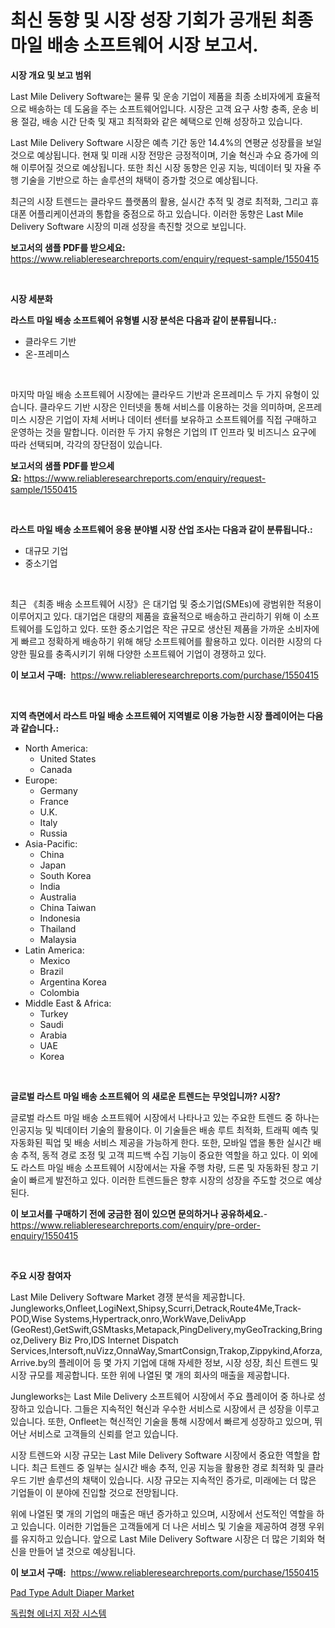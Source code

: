 <p><h1>최신 동향 및 시장 성장 기회가 공개된 최종 마일 배송 소프트웨어 시장 보고서.</h1></p><p><strong>시장 개요 및 보고 범위</strong></p>
<p><p>Last Mile Delivery Software는 물류 및 운송 기업이 제품을 최종 소비자에게 효율적으로 배송하는 데 도움을 주는 소프트웨어입니다. 시장은 고객 요구 사항 충족, 운송 비용 절감, 배송 시간 단축 및 재고 최적화와 같은 혜택으로 인해 성장하고 있습니다. </p><p>Last Mile Delivery Software 시장은 예측 기간 동안 14.4%의 연평균 성장률을 보일 것으로 예상됩니다. 현재 및 미래 시장 전망은 긍정적이며, 기술 혁신과 수요 증가에 의해 이루어질 것으로 예상됩니다. 또한 최신 시장 동향은 인공 지능, 빅데이터 및 자율 주행 기술을 기반으로 하는 솔루션의 채택이 증가할 것으로 예상됩니다. </p><p>최근의 시장 트렌드는 클라우드 플랫폼의 활용, 실시간 추적 및 경로 최적화, 그리고 휴대폰 어플리케이션과의 통합을 중점으로 하고 있습니다. 이러한 동향은 Last Mile Delivery Software 시장의 미래 성장을 촉진할 것으로 보입니다.</p></p>
<p><strong>보고서의 샘플 PDF를 받으세요:</strong> <a href="https://www.reliableresearchreports.com/enquiry/request-sample/1550415">https://www.reliableresearchreports.com/enquiry/request-sample/1550415</a></p>
<p>&nbsp;</p>
<p><strong>시장 세분화</strong></p>
<p><strong>라스트 마일 배송 소프트웨어 유형별 시장 분석은 다음과 같이 분류됩니다.:</strong></p>
<p><ul><li>클라우드 기반</li><li>온-프레미스</li></ul></p>
<p>&nbsp;</p>
<p><p>마지막 마일 배송 소프트웨어 시장에는 클라우드 기반과 온프레미스 두 가지 유형이 있습니다. 클라우드 기반 시장은 인터넷을 통해 서비스를 이용하는 것을 의미하며, 온프레미스 시장은 기업이 자체 서버나 데이터 센터를 보유하고 소프트웨어를 직접 구매하고 운영하는 것을 말합니다. 이러한 두 가지 유형은 기업의 IT 인프라 및 비즈니스 요구에 따라 선택되며, 각각의 장단점이 있습니다.</p></p>
<p><strong>보고서의 샘플 PDF를 받으세요:</strong>&nbsp;<a href="https://www.reliableresearchreports.com/enquiry/request-sample/1550415">https://www.reliableresearchreports.com/enquiry/request-sample/1550415</a></p>
<p>&nbsp;</p>
<p><strong> 라스트 마일 배송 소프트웨어 응용 분야별 시장 산업 조사는 다음과 같이 분류됩니다.:</strong></p>
<p><ul><li>대규모 기업</li><li>중소기업</li></ul></p>
<p>&nbsp;</p>
<p><p>최근 《최종 배송 소프트웨어 시장》은 대기업 및 중소기업(SMEs)에 광범위한 적용이 이루어지고 있다. 대기업은 대량의 제품을 효율적으로 배송하고 관리하기 위해 이 소프트웨어를 도입하고 있다. 또한 중소기업은 작은 규모로 생산된 제품을 가까운 소비자에게 빠르고 정확하게 배송하기 위해 해당 소프트웨어를 활용하고 있다. 이러한 시장의 다양한 필요를 충족시키기 위해 다양한 소프트웨어 기업이 경쟁하고 있다.</p></p>
<p><strong>이 보고서 구매:</strong>&nbsp; <a href="https://www.reliableresearchreports.com/purchase/1550415">https://www.reliableresearchreports.com/purchase/1550415</a></p>
<p>&nbsp;</p>
<p><strong>지역 측면에서 라스트 마일 배송 소프트웨어 지역별로 이용 가능한 시장 플레이어는 다음과 같습니다.:</strong></p>
<p><ul>
    <li>
        North America:
        <ul>
            <li>United States</li>
            <li>Canada</li>
        </ul>
    </li>
    <li>
        Europe:
        <ul>
            <li>Germany</li>
            <li>France</li>
            <li>U.K.</li>
            <li>Italy</li>
            <li>Russia</li>
        </ul>
    </li>
    <li>
        Asia-Pacific:
        <ul>
            <li>China</li>
            <li>Japan</li>
            <li>South Korea</li>
            <li>India</li>
            <li>Australia</li>
            <li>China Taiwan</li>
            <li>Indonesia</li>
            <li>Thailand</li>
            <li>Malaysia</li>
        </ul>
    </li>
    <li>
        Latin America:
        <ul>
            <li>Mexico</li>
            <li>Brazil</li>
            <li>Argentina Korea</li>
            <li>Colombia</li>
        </ul>
    </li>
    <li>
        Middle East & Africa:
        <ul>
            <li>Turkey</li>
            <li>Saudi</li>
            <li>Arabia</li>
            <li>UAE</li>
            <li>Korea</li>
        </ul>
    </li>
    </ul></p>
<p>&nbsp;</p>
<p><strong>글로벌 라스트 마일 배송 소프트웨어 의 새로운 트렌드는 무엇입니까? 시장?</strong></p>
<p><p>글로벌 라스트 마일 배송 소프트웨어 시장에서 나타나고 있는 주요한 트렌드 중 하나는 인공지능 및 빅데이터 기술의 활용이다. 이 기술들은 배송 루트 최적화, 트래픽 예측 및 자동화된 픽업 및 배송 서비스 제공을 가능하게 한다. 또한, 모바일 앱을 통한 실시간 배송 추적, 동적 경로 조정 및 고객 피드백 수집 기능이 중요한 역할을 하고 있다. 이 외에도 라스트 마일 배송 소프트웨어 시장에서는 자율 주행 차량, 드론 및 자동화된 창고 기술이 빠르게 발전하고 있다. 이러한 트렌드들은 향후 시장의 성장을 주도할 것으로 예상된다.</p></p>
<p><strong>이 보고서를 구매하기 전에 궁금한 점이 있으면 문의하거나 공유하세요.</strong>- <a href="https://www.reliableresearchreports.com/enquiry/pre-order-enquiry/1550415">https://www.reliableresearchreports.com/enquiry/pre-order-enquiry/1550415</a></p>
<p>&nbsp;</p>
<p><strong>주요 시장 참여자</strong></p>
<p><p>Last Mile Delivery Software Market 경쟁 분석을 제공합니다. Jungleworks,Onfleet,LogiNext,Shipsy,Scurri,Detrack,Route4Me,Track-POD,Wise Systems,Hypertrack,onro,WorkWave,DelivApp (GeoRest),GetSwift,GSMtasks,Metapack,PingDelivery,myGeoTracking,Bringoz,Delivery Biz Pro,IDS Internet Dispatch Services,Intersoft,nuVizz,OnnaWay,SmartConsign,Trakop,Zippykind,Aforza,Arrive.by의 플레이어 등 몇 가지 기업에 대해 자세한 정보, 시장 성장, 최신 트렌드 및 시장 규모를 제공합니다. 또한 위에 나열된 몇 개의 회사의 매출을 제공합니다.</p><p>Jungleworks는 Last Mile Delivery 소프트웨어 시장에서 주요 플레이어 중 하나로 성장하고 있습니다. 그들은 지속적인 혁신과 우수한 서비스로 시장에서 큰 성장을 이루고 있습니다. 또한, Onfleet는 혁신적인 기술을 통해 시장에서 빠르게 성장하고 있으며, 뛰어난 서비스로 고객들의 신뢰를 얻고 있습니다.</p><p>시장 트렌드와 시장 규모는 Last Mile Delivery Software 시장에서 중요한 역할을 합니다. 최근 트렌드 중 일부는 실시간 배송 추적, 인공 지능을 활용한 경로 최적화 및 클라우드 기반 솔루션의 채택이 있습니다. 시장 규모는 지속적인 증가로, 미래에는 더 많은 기업들이 이 분야에 진입할 것으로 전망됩니다.</p><p>위에 나열된 몇 개의 기업의 매출은 매년 증가하고 있으며, 시장에서 선도적인 역할을 하고 있습니다. 이러한 기업들은 고객들에게 더 나은 서비스 및 기술을 제공하여 경쟁 우위를 유지하고 있습니다. 앞으로 Last Mile Delivery Software 시장은 더 많은 기회와 혁신을 만들어 낼 것으로 예상됩니다.</p></p>
<p><strong>이 보고서 구매:</strong>&nbsp;&nbsp;<a href="https://www.reliableresearchreports.com/purchase/1550415">https://www.reliableresearchreports.com/purchase/1550415</a></p>
<p><p><a href="https://github.com/CliffMedina6/Market-Research-Report-List-4/blob/main/pad-type-adult-diaper-market.md">Pad Type Adult Diaper Market</a></p><p><a href="https://medium.com/@goonfghyt6587/%EC%98%A4%ED%94%84-%EA%B7%B8%EB%A6%AC%EB%93%9C-%EC%97%90%EB%84%88%EC%A7%80-%EC%A0%80%EC%9E%A5-%EC%8B%9C%EC%8A%A4%ED%85%9C-%EC%8B%9C%EC%9E%A5-%EC%A0%90%EC%9C%A0%EC%9C%A8-%EB%B3%80%ED%99%94-%EB%B0%8F-%EC%8B%9C%EC%9E%A5-%EC%84%B1%EC%9E%A5-%EB%8F%99%ED%96%A5-2024%EB%85%84-2031%EB%85%84-7cfc8f4ab528">독립형 에너지 저장 시스템</a></p></p>
